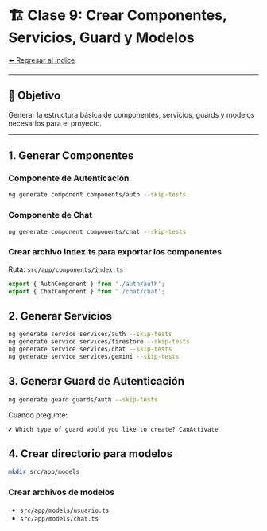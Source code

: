 # 🏗️ Clase 9: Crear Componentes, Servicios, Guard y Modelos

[⬅️ Regresar al índice](../README.md)

---

## 🎯 Objetivo
Generar la estructura básica de componentes, servicios, guards y modelos necesarios para el proyecto.

---

## 1. Generar Componentes
### Componente de Autenticación
```bash
ng generate component components/auth --skip-tests
```

### Componente de Chat
```bash
ng generate component components/chat --skip-tests
```

### Crear archivo index.ts para exportar los componentes
Ruta: `src/app/components/index.ts`
```typescript
export { AuthComponent } from './auth/auth';
export { ChatComponent } from './chat/chat';
```

## 2. Generar Servicios
```bash
ng generate service services/auth --skip-tests
ng generate service services/firestore --skip-tests
ng generate service services/chat --skip-tests
ng generate service services/gemini --skip-tests
```

## 3. Generar Guard de Autenticación
```bash
ng generate guard guards/auth --skip-tests
```
Cuando pregunte:
```
✔ Which type of guard would you like to create? CanActivate
```

## 4. Crear directorio para modelos
```bash
mkdir src/app/models
```
### Crear archivos de modelos
- `src/app/models/usuario.ts`
- `src/app/models/chat.ts`


